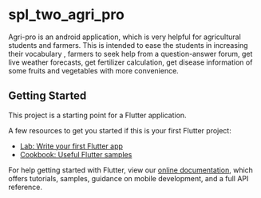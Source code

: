 # spl_two_agri_pro

Agri-pro is an android application, which is very helpful for agricultural students and farmers. This is intended to ease the students in increasing their vocabulary , farmers to seek help from a question-answer forum, get live weather forecasts, get fertilizer calculation, get disease information of some fruits and vegetables  with more convenience.

## Getting Started

This project is a starting point for a Flutter application.

A few resources to get you started if this is your first Flutter project:

- [Lab: Write your first Flutter app](https://flutter.dev/docs/get-started/codelab)
- [Cookbook: Useful Flutter samples](https://flutter.dev/docs/cookbook)

For help getting started with Flutter, view our
[online documentation](https://flutter.dev/docs), which offers tutorials,
samples, guidance on mobile development, and a full API reference.
